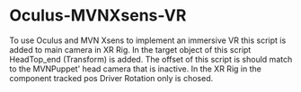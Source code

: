 # Oculus-MVNXsens-VR

To use Oculus and MVN Xsens to implement an immersive VR this script is added to main camera in XR Rig.
In the target object of this script HeadTop_end (Transform) is added.
The offset of this script is should match to the MVNPuppet' head camera that is inactive. 
In the XR Rig in the component tracked pos Driver Rotation only is chosed.
